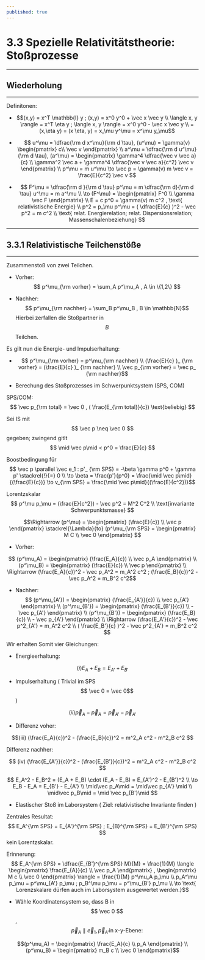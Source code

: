 ```yaml
---
published: true
---
```

# 3.3 Spezielle Relativitätstheorie: Stoßprozesse
---

## Wiederholung

---

Definitonen:
- $$(x,y) = x^T \mathbb{I} y ; (x,y) = x^0 y^0 + \vec x \vec y \\
\langle x, y \rangle = x^T \eta y ; \langle x, y \rangle = x^0 y^0 - \vec x \vec y \\ 
= (x,\eta y) = (x \eta, y) = x_\mu y^\mu = x^\mu y_\mu$$ 

- $$ u^\mu = \dfrac{\rm d x^\mu}{\rm d \tau}, (u^\mu) = \gamma(v) \begin{pmatrix} c\\ \vec v \end{pmatrix} \\
a^\mu = \dfrac{\rm d u^\mu}{\rm d \tau}, (a^\mu) = \begin{pmatrix} \gamma^4 \dfrac{\vec v \vec a}{c} \\ \gamma^2 \vec a + \gamma^4 \dfrac{\vec v \vec a}{c^2} \vec v \end{pmatrix} \\
p^\mu = m u^\mu \to \vec p = \gamma(v) m \vec v = \frac{E}{c^2} \vec v $$

- $$ F^\mu = \dfrac{\rm d }{\rm d \tau} p^\mu = m \dfrac{\rm d}{\rm d \tau} u^\mu = m a^\mu \\ 
\to (F^\mu) = \begin{pmatrix} F^0 \\ \gamma \vec F \end{pmatrix} \\
E = c p^0 = \gamma(v) m c^2 , \text{ relativistische  Energie} \\
p^2 = p_\mu p^\mu = ( \dfrac{E}{c} )^2 - \vec p^2 = m c^2 \\ \text{ relat. Energierelation; relat. Dispersionsrelation; Massenschalenbeziehung}
$$

---
## 3.3.1 Relativistische Teilchenstöße
---

Zusammenstoß von zwei Teilchen. 

- Vorher:
$$ p^\mu_{\rm vorher} = \sum_A p^\mu_A , A \in \{1,2\} $$ 

- Nachher:
$$ p^\mu_{\rm nachher} = \sum_B p^\mu_B , B \in \mathbb{N}$$
Hierbei zerfallen die Stoßpartner in $$B$$ Teilchen.

Es gilt nun die Energie- und Impulserhaltung:

- $$ p^\mu_{\rm vorher} = p^\mu_{\rm nachher} \\ 
(\frac{E}{c} )_ {\rm vorher} = (\frac{E}{c} )_ {\rm nachher} \\
\vec p_{\rm vorher} = \vec p_ {\rm nachher}$$ 

- Berechung des Stoßprozesses im Schwerpunktsystem (SPS, COM)

SPS/COM: $$ \vec p_{\rm total} = \vec 0 , ( \frac{E_{\rm total}}{c}) \text{beliebig} $$

Sei IS mit $$ \vec p \neq \vec 0 $$ gegeben; zwingend gitlt $$ \mid \vec p\mid < p^0 = \frac{E}{c} $$ 

Boostbedingung für $$ \vec p \parallel \vec e_1 : p'_ {\rm SPS} = -\beta \gamma p^0 + \gamma p' \stackrel{!}{=} 0 \\ 
\to \beta = \frac{p'}{p^0} = \frac{\mid \vec p\mid}{(\frac{E}{c})} \to v_{\rm SPS} = \frac{\mid \vec p\mid}{(\frac{E}{c^2})}$$ 

Lorentzskalar $$ p^\mu p_\mu = (\frac{E}{c^2}) - \vec p^2 = M^2 C^2 \\ \text{invariante Schwerpunktsmasse} $$

$$\Rightarrow (p^\mu) = \begin{pmatrix} (\frac{E}{c}) \\ \vec p \end{pmatrix} \stackrel{\Lambda}{to} (p^\mu_{\rm SPS} = \begin{pmatrix} M C \\ \vec 0 \end{pmatrix} $$

- Vorher: 

$$ (p^\mu_A) = \begin{pmatrix} (\frac{E_A}{c}) \\ \vec p_A \end{pmatrix} \\
(p^\mu_B) = \begin{pmatrix} (\frac{E}{c}) \\ \vec p \end{pmatrix} \\
\Rightarrow (\frac{E_A}{c})^2 - \vec p_A^2 = m_A^2 c^2 ; (\frac{E_B}{c})^2 - \vec p_A^2 = m_B^2 c^2$$

- Nachher: 
$$ (p^\mu_{A'}) = \begin{pmatrix} (\frac{E_{A'}}{c}) \\ \vec p_{A'} \end{pmatrix} \\
(p^\mu_{B'}) = \begin{pmatrix} (\frac{E_{B'}}{c}) \\ - \vec p_{A'} \end{pmatrix} \\ 
(p^\mu_{B'}) = \begin{pmatrix} (\frac{E_B}{c}) \\ - \vec p_{A'} \end{pmatrix} \\ 
\Rightarrow (\frac{E_A'}{c})^2 - \vec p^2_{A'} = m_A^2 c^2 \\
( \frac{E_B'}{c} )^2 - \vec p^2_{A'} = m_B^2 c^2  $$

Wir erhalten Somit vier Gleichungen: 

- Energieerhaltung: 

$$ (i) E_A + E_B = E_{A'} + E_{B'}$$

- Impulserhaltung ( Trivial im SPS $$ \vec 0 = \vec 0$$)

$$ (ii) \vec p_A - \vec p_A = \vec p_{A'} - \vec p_{A'} $$

- Differenz voher:

$$(iii) (\frac{E_A}{c})^2 - (\frac{E_B}{c})^2 = m^2_A c^2 - m^2_B c^2 $$

Differenz nachher:
 
$$ (iv) (\frac{E_{A'}}{c})^2 - (\frac{E_{B'}}{c})^2 = m^2_A c^2 - m^2_B c^2 $$

$$ E_A^2 - E_B^2 = (E_A + E_B) \cdot (E_A - E_B) =  E_{A'}^2 - E_{B'}^2 \\ 
\to E_B - E_A = E_{B'} - E_{A'} \\ 
\mid\vec p_A\mid = \mid\vec p_{A'} \mid \\
\mid\vec p_B\mid = \mid \vec p_{B'}\mid $$

- Elastischer Stoß im Laborsystem ( Ziel: relativistische Invariante finden )

Zentrales Resultat: $$ E_A^{\rm SPS} = E_{A'}^{\rm SPS} ; E_{B}^{\rm SPS} = E_{B'}^{\rm SPS} $$ kein Lorentzskalar.

Erinnerung: $$ E_A^{\rm SPS} = \dfrac{E_{B'}^{\rm SPS} M}{M} = \frac{1}{M} 
\langle \begin{pmatrix} \frac{E_{A}}{c} \\ \vec p_A \end{pmatrix} , \begin{pmatrix} M c \\ \vec 0 \end{pmatrix} \rangle = \frac{1}{M} p^\mu_A p_\mu \\ 
p_A^\mu p_\mu = p^\mu_{A'} p_\mu ; p_B^\mu p_\mu = p^\mu_{B'} p_\mu \\ 
\to \text{ Lorenzskalare dürfen auch im Laborsystem ausgewertet werden.}$$

- Wähle Koordinatensystem so, dass B in $$ \vec 0 $$, $$ \vec p_A \parallel \vec e_1 , \vec p_{A'} \text{in x-y-Ebene:} $$

$$(p^\mu_A) = \begin{pmatrix} \frac{E_A}{c} \\ p_A \end{pmatrix} \\ 
(p^\mu_B) = \begin{pmatrix} m_B c \\ \vec 0 \end{pmatrix}$$